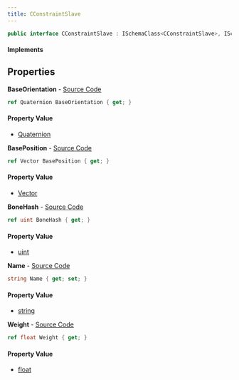 ```yaml
---
title: CConstraintSlave
---
```


```csharp
public interface CConstraintSlave : ISchemaClass<CConstraintSlave>, ISchemaField, ISchemaClass, INativeHandle
```

#### Implements

## Properties

**BaseOrientation** - [Source Code](https://github.com/swiftly-solution/swiftlys2/blob/main/managed/src/SwiftlyS2.Generated/Schemas/Interfaces/CConstraintSlave.cs#L16)

```csharp
ref Quaternion BaseOrientation { get; }
```

#### Property Value

- [Quaternion](/docs/api/shared/natives/quaternion)

**BasePosition** - [Source Code](https://github.com/swiftly-solution/swiftlys2/blob/main/managed/src/SwiftlyS2.Generated/Schemas/Interfaces/CConstraintSlave.cs#L18)

```csharp
ref Vector BasePosition { get; }
```

#### Property Value

- [Vector](/docs/api/shared/natives/vector)

**BoneHash** - [Source Code](https://github.com/swiftly-solution/swiftlys2/blob/main/managed/src/SwiftlyS2.Generated/Schemas/Interfaces/CConstraintSlave.cs#L20)

```csharp
ref uint BoneHash { get; }
```

#### Property Value

- [uint](https://learn.microsoft.com/dotnet/api/system.uint32)

**Name** - [Source Code](https://github.com/swiftly-solution/swiftlys2/blob/main/managed/src/SwiftlyS2.Generated/Schemas/Interfaces/CConstraintSlave.cs#L24)

```csharp
string Name { get; set; }
```

#### Property Value

- [string](https://learn.microsoft.com/dotnet/api/system.string)

**Weight** - [Source Code](https://github.com/swiftly-solution/swiftlys2/blob/main/managed/src/SwiftlyS2.Generated/Schemas/Interfaces/CConstraintSlave.cs#L22)

```csharp
ref float Weight { get; }
```

#### Property Value

- [float](https://learn.microsoft.com/dotnet/api/system.single)

